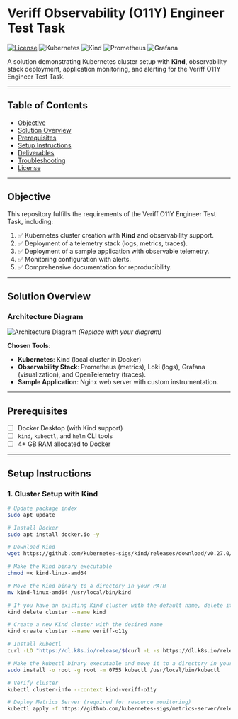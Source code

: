 # Veriff Observability (O11Y) Engineer Test Task

[![License](https://img.shields.io/badge/License-MIT-blue.svg)](LICENSE)
![Kubernetes](https://img.shields.io/badge/Kubernetes-v1.27+-blue?logo=kubernetes)
![Kind](https://img.shields.io/badge/Kind-v0.20+-blue?logo=kubernetes)
![Prometheus](https://img.shields.io/badge/Prometheus-2.45+-orange?logo=prometheus)
![Grafana](https://img.shields.io/badge/Grafana-10.1+-orange?logo=grafana)

A solution demonstrating Kubernetes cluster setup with **Kind**, observability stack deployment, application monitoring, and alerting for the Veriff O11Y Engineer Test Task.

---

## Table of Contents
- [Objective](#objective)
- [Solution Overview](#solution-overview)
- [Prerequisites](#prerequisites)
- [Setup Instructions](#setup-instructions)
- [Deliverables](#deliverables)
- [Troubleshooting](#troubleshooting)
- [License](#license)

---

## Objective
This repository fulfills the requirements of the Veriff O11Y Engineer Test Task, including:
1. ✅ Kubernetes cluster creation with **Kind** and observability support.
2. ✅ Deployment of a telemetry stack (logs, metrics, traces).
3. ✅ Deployment of a sample application with observable telemetry.
4. ✅ Monitoring configuration with alerts.
5. ✅ Comprehensive documentation for reproducibility.

---

## Solution Overview
### Architecture Diagram
![Architecture Diagram](images/architecture.png) *(Replace with your diagram)*

**Chosen Tools**:
- **Kubernetes**: Kind (local cluster in Docker)
- **Observability Stack**: Prometheus (metrics), Loki (logs), Grafana (visualization), and OpenTelemetry (traces).
- **Sample Application**: Nginx web server with custom instrumentation.

---

## Prerequisites
- [ ] Docker Desktop (with Kind support)
- [ ] `kind`, `kubectl`, and `helm` CLI tools
- [ ] 4+ GB RAM allocated to Docker

---

## Setup Instructions
### 1. Cluster Setup with Kind
```bash
# Update package index
sudo apt update 

# Install Docker
sudo apt install docker.io -y 

# Download Kind
wget https://github.com/kubernetes-sigs/kind/releases/download/v0.27.0/kind-linux-amd64

# Make the Kind binary executable
chmod +x kind-linux-amd64                                                                                      

# Move the Kind binary to a directory in your PATH
mv kind-linux-amd64 /usr/local/bin/kind  

# If you have an existing Kind cluster with the default name, delete it
kind delete cluster --name kind

# Create a new Kind cluster with the desired name
kind create cluster --name veriff-o11y

# Install kubectl
curl -LO "https://dl.k8s.io/release/$(curl -L -s https://dl.k8s.io/release/stable.txt)/bin/linux/amd64/kubectl"

# Make the kubectl binary executable and move it to a directory in your PATH
sudo install -o root -g root -m 0755 kubectl /usr/local/bin/kubectl  

# Verify cluster
kubectl cluster-info --context kind-veriff-o11y

# Deploy Metrics Server (required for resource monitoring)
kubectl apply -f https://github.com/kubernetes-sigs/metrics-server/releases/latest/download/components.yaml
```